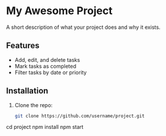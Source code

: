 # My Awesome Project
A short description of what your project does and why it exists.

## Features
- Add, edit, and delete tasks
- Mark tasks as completed
- Filter tasks by date or priority

## Installation
1. Clone the repo: 
   ```bash
   git clone https://github.com/username/project.git
cd project
npm install
npm start
